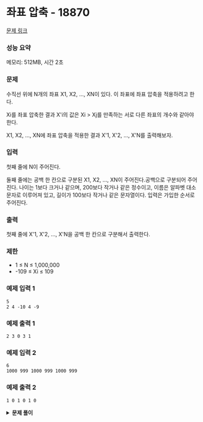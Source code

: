 # 좌표 압축 - 18870

[문제 링크](https://www.acmicpc.net/problem/18870)

### 성능 요약

메모리: 512MB, 시간 2초

### 문제

수직선 위에 N개의 좌표 X1, X2, ..., XN이 있다. 이 좌표에 좌표 압축을 적용하려고 한다.

Xi를 좌표 압축한 결과 X'i의 값은 Xi > Xj를 만족하는 서로 다른 좌표의 개수와 같아야 한다.

X1, X2, ..., XN에 좌표 압축을 적용한 결과 X'1, X'2, ..., X'N를 출력해보자.

### 입력

첫째 줄에 N이 주어진다.

둘째 줄에는 공백 한 칸으로 구분된 X1, X2, ..., XN이 주어진다.공백으로 구분되어 주어진다. 나이는 1보다 크거나 같으며, 200보다 작거나 같은 정수이고, 이름은 알파벳 대소문자로 이루어져 있고, 길이가 100보다 작거나 같은 문자열이다. 입력은 가입한 순서로 주어진다.

### 출력

첫째 줄에 X'1, X'2, ..., X'N을 공백 한 칸으로 구분해서 출력한다.

### 제한

- 1 ≤ N ≤ 1,000,000
- -109 ≤ Xi ≤ 109

### 예제 입력 1

```
5
2 4 -10 4 -9
```

### 예제 출력 1

```
2 3 0 3 1
```

### 예제 입력 2

```
6
1000 999 1000 999 1000 999
```

### 예제 출력 2

```
1 0 1 0 1 0
```

<details><summary><b>문제 풀이</b></summary>
<div markdown="1">

### 실패

#### 메모리 초과

```js
const [n, input] = require("fs")
  .readFileSync("./input.txt")
  .toString()
  .trim()
  .split("\n");

function Solution(n, input) {
  const nums = input.split(" ").map((v) => +v);

  let result = "";
  for (let i = 0; i < n; i++) {
    const compareResults = [];

    for (let j = 0; j < n; j++) {
      if (nums[i] > nums[j]) compareResults.push(nums[j]);
    }

    const set = new Set(compareResults);
    const unique = [...set];
    result += `${unique.length} `;
  }
  console.log(result.trim());
}

Solution(n, input);
```

- 생각보다 쉽게 풀린다 했는데, 메모리 초과가 발생했다. 어디서 메모리가 초과된건지 알 수 없다...

### 해결

</div>
</details>

